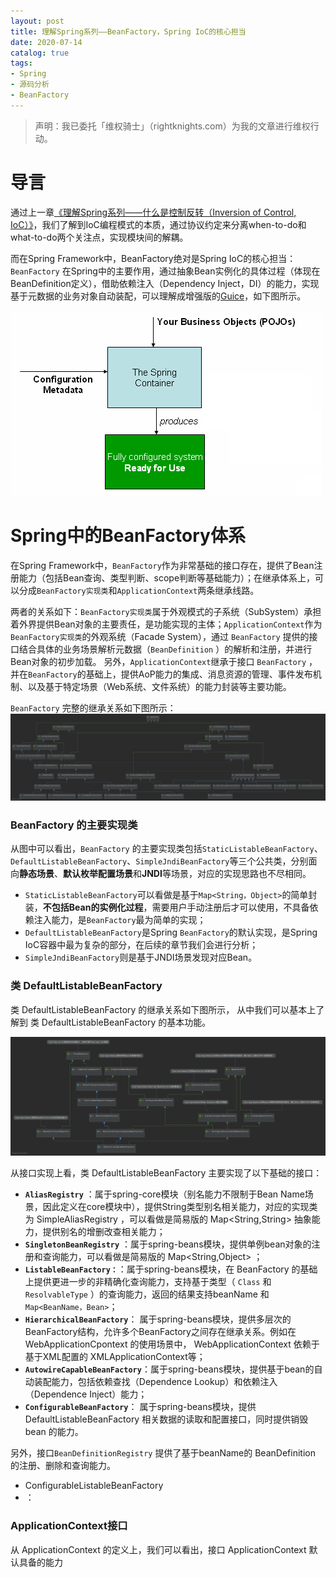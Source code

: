 ```yaml
---
layout: post
title: 理解Spring系列——BeanFactory，Spring IoC的核心担当
date: 2020-07-14
catalog: true
tags: 
- Spring
- 源码分析
- BeanFactory
---
```

> 声明：我已委托「维权骑士」（rightknights.com）为我的文章进行维权行动。

# 导言

通过上一章[《理解Spring系列——什么是控制反转（Inversion of Control, IoC）》](/2020/06/14/What-is-the-inversion-of-control/)，我们了解到IoC编程模式的本质，通过协议约定来分离when-to-do和what-to-do两个关注点，实现模块间的解耦。

而在Spring Framework中，BeanFactory绝对是Spring IoC的核心担当：`BeanFactory` 在Spring中的主要作用，通过抽象Bean实例化的具体过程（体现在BeanDefinition定义），借助依赖注入（Dependency Inject，DI）的能力，实现基于元数据的业务对象自动装配，可以理解成增强版的[Guice](https://github.com/google/guice)，如下图所示。

![](/imgs/spring-ioc-container-magic.png)

# Spring中的BeanFactory体系

在Spring Framework中，`BeanFactory`作为非常基础的接口存在，提供了Bean注册能力（包括Bean查询、类型判断、scope判断等基础能力）；在继承体系上，可以分成`BeanFactory实现类`和`ApplicationContext`两条继承线路。

两者的关系如下：`BeanFactory实现类`属于外观模式的子系统（SubSystem）承担着外界提供Bean对象的主要责任，是功能实现的主体；`ApplicationContext`作为`BeanFactory实现类`的外观系统（Facade System），通过 `BeanFactory` 提供的接口结合具体的业务场景解析元数据（`BeanDefinition` ）的解析和注册，并进行Bean对象的初步加载。
另外，`ApplicationContext`继承于接口 `BeanFactory` ，并在`BeanFactory`的基础上，提供AoP能力的集成、消息资源的管理、事件发布机制、以及基于特定场景（Web系统、文件系统）的能力封装等主要功能。


`BeanFactory` 完整的继承关系如下图所示：
![](/imgs/Spring-Framework-BeanFactory-Hierarchical.png)

### BeanFactory 的主要实现类

从图中可以看出，`BeanFactory` 的主要实现类包括`StaticListableBeanFactory`、`DefaultListableBeanFactory`、`SimpleJndiBeanFactory`等三个公共类，分别面向**静态场景**、**默认枚举配置场景**和**JNDI**等场景，对应的实现思路也不尽相同。
- `StaticListableBeanFactory`可以看做是基于`Map<String，Object>`的简单封装，**不包括Bean的实例化过程**，需要用户手动注册后才可以使用，不具备依赖注入能力，是`BeanFactory`最为简单的实现；
- `DefaultListableBeanFactory`是Spring `BeanFactory`的默认实现，是Spring IoC容器中最为复杂的部分，在后续的章节我们会进行分析；
- `SimpleJndiBeanFactory`则是基于JNDI场景发现对应Bean。


### 类 DefaultListableBeanFactory 

类 DefaultListableBeanFactory 的继承关系如下图所示， 从中我们可以基本上了解到 类 DefaultListableBeanFactory 的基本功能。

![](/imgs/Spring-Framework-DefaultListableBeanFactory-Hierarchical.png)

从接口实现上看，类 DefaultListableBeanFactory 主要实现了以下基础的接口：
- **`AliasRegistry`** ：属于spring-core模块（别名能力不限制于Bean Name场景，因此定义在core模块中），提供String类型别名相关能力，对应的实现类为 SimpleAliasRegistry ，可以看做是简易版的 Map<String,String> 抽象能力，提供别名的增删改查相关能力；
- **`SingletonBeanRegistry`** ：属于spring-beans模块，提供单例bean对象的注册和查询能力，可以看做是简易版的 Map<String,Object> ；
- **`ListableBeanFactory：`**：属于spring-beans模块，在 BeanFactory 的基础上提供更进一步的非精确化查询能力，支持基于类型（ `Class` 和 `ResolvableType` ）的查询能力，返回的结果支持beanName 和`Map<BeanName，Bean>`；
- **`HierarchicalBeanFactory`**： 属于spring-beans模块，提供多层次的BeanFactory结构，允许多个BeanFactory之间存在继承关系。例如在 WebApplicationCpontext 的使用场景中， WebApplicationContext 依赖于基于XML配置的 XMLApplicationContext等；
- **`AutowireCapableBeanFactory`**：属于spring-beans模块，提供基于bean的自动装配能力，包括依赖查找（Dependence Lookup）和依赖注入（Dependence Inject）能力；
- **`ConfigurableBeanFactory`**： 属于spring-beans模块，提供 DefaultListableBeanFactory 相关数据的读取和配置接口，同时提供销毁bean 的能力。

另外，接口`BeanDefinitionRegistry` 提供了基于beanName的 BeanDefinition 的注册、删除和查询能力。

- ConfigurableListableBeanFactory
- ：



### ApplicationContext接口

从 ApplicationContext 的定义上，我们可以看出，接口 ApplicationContext 默认具备的能力